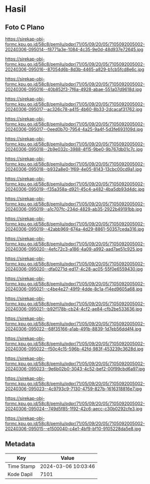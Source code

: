 # Hasil

## Foto C Plano

https://sirekap-obj-formc.kpu.go.id/58c8/pemilu/pdpr/71/05/09/20/05/7105092005002-20240306-095014--f8771a3e-1084-4c35-9e0d-48d937e72645.jpg

https://sirekap-obj-formc.kpu.go.id/58c8/pemilu/pdpr/71/05/09/20/05/7105092005002-20240306-095016--87054d6b-8d3b-4465-a829-b1cb5fcd8e6c.jpg

https://sirekap-obj-formc.kpu.go.id/58c8/pemilu/pdpr/71/05/09/20/05/7105092005002-20240306-095016--40b852f3-7f6a-4928-abae-551a07d9618d.jpg

https://sirekap-obj-formc.kpu.go.id/58c8/pemilu/pdpr/71/05/09/20/05/7105092005002-20240306-095017--ac326c78-a415-4b60-8b33-2dcacaf31762.jpg

https://sirekap-obj-formc.kpu.go.id/58c8/pemilu/pdpr/71/05/09/20/05/7105092005002-20240306-095017--0eed0b70-7954-4a25-9a4f-5d3fe693109d.jpg

https://sirekap-obj-formc.kpu.go.id/58c8/pemilu/pdpr/71/05/09/20/05/7105092005002-20240306-095018--2b9e032c-3988-4f15-9be0-9b767db01c7c.jpg

https://sirekap-obj-formc.kpu.go.id/58c8/pemilu/pdpr/71/05/09/20/05/7105092005002-20240306-095018--b932a8e0-1f69-4e05-8143-13cbc00cd9a1.jpg

https://sirekap-obj-formc.kpu.go.id/58c8/pemilu/pdpr/71/05/09/20/05/7105092005002-20240306-095019--f35a358a-d921-45c4-a482-4ba5db93d4dc.jpg

https://sirekap-obj-formc.kpu.go.id/58c8/pemilu/pdpr/71/05/09/20/05/7105092005002-20240306-095019--a1c707fc-234d-4829-ab35-2922b49191bb.jpg

https://sirekap-obj-formc.kpu.go.id/58c8/pemilu/pdpr/71/05/09/20/05/7105092005002-20240306-095019--42abb969-674a-4d29-8861-50357ceda316.jpg

https://sirekap-obj-formc.kpu.go.id/58c8/pemilu/pdpr/71/05/09/20/05/7105092005002-20240306-095020--4efc72c3-a186-4a09-a992-aad7ae51c925.jpg

https://sirekap-obj-formc.kpu.go.id/58c8/pemilu/pdpr/71/05/09/20/05/7105092005002-20240306-095020--dfa0271d-ed17-4c28-ac05-55f0e6559430.jpg

https://sirekap-obj-formc.kpu.go.id/58c8/pemilu/pdpr/71/05/09/20/05/7105092005002-20240306-095021--c4be4e27-49f9-4dde-8c1a-f14ed9605a68.jpg

https://sirekap-obj-formc.kpu.go.id/58c8/pemilu/pdpr/71/05/09/20/05/7105092005002-20240306-095021--b92f178b-cb24-4cf2-ae84-cfb2be533636.jpg

https://sirekap-obj-formc.kpu.go.id/58c8/pemilu/pdpr/71/05/09/20/05/7105092005002-20240306-095022--68f35166-a1ab-491b-8839-1d7eb56dd4f4.jpg

https://sirekap-obj-formc.kpu.go.id/58c8/pemilu/pdpr/71/05/09/20/05/7105092005002-20240306-095022--f50c4c15-596b-42fd-983f-453239c3628d.jpg

https://sirekap-obj-formc.kpu.go.id/58c8/pemilu/pdpr/71/05/09/20/05/7105092005002-20240306-095023--9e6b02b0-3043-4c52-bef2-00f99cbd6a97.jpg

https://sirekap-obj-formc.kpu.go.id/58c8/pemilu/pdpr/71/05/09/20/05/7105092005002-20240306-095023--4c9793c9-7130-4759-827b-1616318816e7.jpg

https://sirekap-obj-formc.kpu.go.id/58c8/pemilu/pdpr/71/05/09/20/05/7105092005002-20240306-095024--749d5f85-1f92-42c6-aecc-c30b0292cfe3.jpg

https://sirekap-obj-formc.kpu.go.id/58c8/pemilu/pdpr/71/05/09/20/05/7105092005002-20240306-095015--e1500040-c4e1-4bf9-bf10-9105228da5e8.jpg


## Metadata

| Key        | Value               |
| ---------- | ------------------- |
| Time Stamp | 2024-03-06 10:03:46 |
| Kode Dapil | 7101                |



